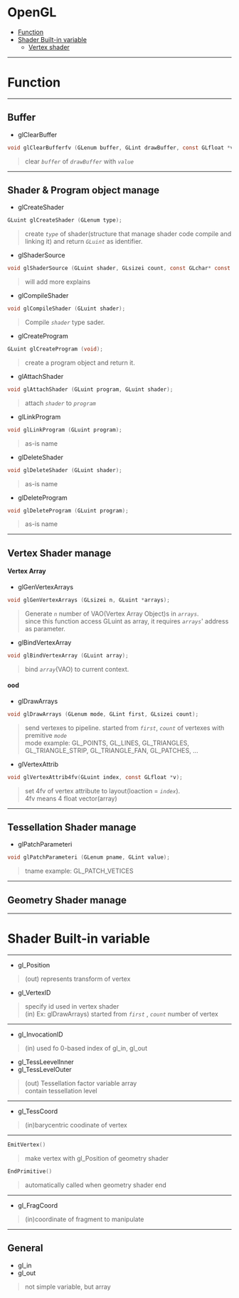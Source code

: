 # OpenGL

- [Function](#function)
- [Shader Built-in variable](#shader-built-in-variable)
  - [Vertex shader](#vertex-shader)


- - - - - - - - - - - - - - - - - - - - - - - - - - - - - - 

Function
================================================================
- - - - - - - - - - - - - - - - - - - - - - - - - - - - - - - - - - - - - - - - - - - - - - - - - - - - - - - - - - - - 
## Buffer


- glClearBuffer
~~~ C
void glClearBufferfv (GLenum buffer, GLint drawBuffer, const GLfloat *value);
~~~
>clear _`buffer`_ of _`drawBuffer`_ with _`value`_
<!-- >_drawBuffer_의 _buffer_를 _value_로 지운다.  -->



- - - - - - - - - - - - - - - - - - - - - - - - - - - - - - 
## Shader & Program object manage


- glCreateShader
~~~ C
GLuint glCreateShader (GLenum type);
~~~
>create _`type`_ of shader(structure that manage shader code compile and linking it) and return _`GLuint`_ as identifier.


- glShaderSource
~~~ C
void glShaderSource (GLuint shader, GLsizei count, const GLchar* const *string, const GLint *length);
~~~
>will add more explains


- glCompileShader
~~~ C
void glCompileShader (GLuint shader);
~~~
> Compile _`shader`_ type sader.


- glCreateProgram
~~~ C
GLuint glCreateProgram (void);
~~~
>create a program object and return it.


- glAttachShader
~~~ C
void glAttachShader (GLuint program, GLuint shader);
~~~
>attach _`shader`_ to _`program`_


- glLinkProgram
~~~ C
void glLinkProgram (GLuint program);
~~~
>as-is name


- glDeleteShader
~~~ C
void glDeleteShader (GLuint shader);
~~~
>as-is name


- glDeleteProgram
~~~ C
void glDeleteProgram (GLuint program);
~~~
>as-is name



- - - - - - - - - - - - - - - - - - - - - - - - - - - - - - 
## Vertex Shader manage


#### Vertex Array

- glGenVertexArrays
~~~ C
void glGenVertexArrays (GLsizei n, GLuint *arrays);
~~~
>Generate _`n`_ number of VAO(Vertex Array Object)s in _`arrays`_.    
>since this function access GLuint as array, it requires _`arrays`_' address as parameter.


- glBindVertexArray
~~~ C
void glBindVertexArray (GLuint array);
~~~
>bind _`array`_(VAO) to current context.



#### ood

- glDrawArrays
~~~ C
void glDrawArrays (GLenum mode, GLint first, GLsizei count);
~~~
>send vertexes to pipeline. started from _`first`_, _`count`_ of vertexes with premitive _`mode`_    
>mode example: GL_POINTS, GL_LINES, GL_TRIANGLES, GL_TRIANGLE_STRIP, GL_TRIANGLE_FAN, GL_PATCHES, ...


- glVertexAttrib
~~~ C
void glVertexAttrib4fv(GLuint index, const GLfloat *v);
~~~
>set 4fv of vertex attribute to layout(loaction = _`index`_).    
>4fv means 4 float vector(array)



- - - - - - - - - - - - - - - - - - - - - - - - - - - - - - 
## Tessellation Shader manage


- glPatchParameteri
~~~ C
void glPatchParameteri (GLenum pname, GLint value);
~~~
> tname example: GL_PATCH_VETICES


- - - - - - - - - - - - - - - - - - - - - - - - - - - - - - 
## Geometry Shader manage





<!-- ## not done
- glUseProgram ();


- void glPointSize (GLfloat size);
>change point pixel size into _`size`_

~~~ C
void glPolygonMode (GLenum face, GLenum mode);
~~~

~~~ C
void glViewport (GLint x, GLint y, GLsizei width, GLsizei height);
~~~

~~~ C
void glDepthRange (GLdouble nearVal, GLdouble farVal);
~~~

~~~ C
glFrontFace()
~~~
>Gets winding order and set _`dir`_ order primitive as front face of culling process.    
>dir : GL_CW(clockwise), GL_CCW(counterclockwise)    
>default front face when glFrontFace was never called is GL_CCW.

~~~ C
glEnable
~~~
>cap :     GL_CULL_FACE : enable culling

~~~ C
glCullFace()
~~~
>choose which faces to cull.  ex) GL_FRONT, GL_BACK, GL_FRONT_AND_BACK

-->


- - - - - - - - - - - - - - - - - - - - - - - - - - - - - - 


Shader Built-in variable
================================================================
- - - - - - - - - - - - - - - - - - - - - - - - - - - - - - - - - - - - - - - - - - - - - - - - - - - - - - - - - - - - 
<!--## Vertex Shader-->


- gl_Position
>(out) represents transform of vertex

- gl_VertexID
>specify id used in vertex shader    
>(in) Ex: glDrawArrays) started from _`first`_ , _`count`_ number of vertex

- - - - - - - - - - - - - - - - - - - - - - - - - - - - - - 
<!--## Tesselation Control Shader-->


- gl_InvocationID
>(in) used fo 0-based index of gl_in, gl_out

- gl_TessLeevelInner
- gl_TessLevelOuter
>(out) Tessellation factor variable array    
>contain tessellation level


- - - - - - - - - - - - - - - - - - - - - - - - - - - - - - 



- gl_TessCoord
>(in)barycentric coodinate of vertex

- - - - - - - - - - - - - - - - - - - - - - - - - - - - - - 



~~~ C
EmitVertex()
~~~
>make vertex with gl_Position of geometry shader

~~~ C
EndPrimitive()
~~~
>automatically called when geometry shader end

- - - - - - - - - - - - - - - - - - - - - - - - - - - - - - 
<!--## Fragment Shader-->


- gl_FragCoord
>(in)coordinate of fragment to manipulate


- - - - - - - - - - - - - - - - - - - - - - - - - - - - - - 
## General


- gl_in
- gl_out
>not simple variable, but array
